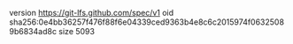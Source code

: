 version https://git-lfs.github.com/spec/v1
oid sha256:0e4bb36257f476f88f6e04339ced9363b4e8c6c2015974f06325089b6834ad8c
size 5093

